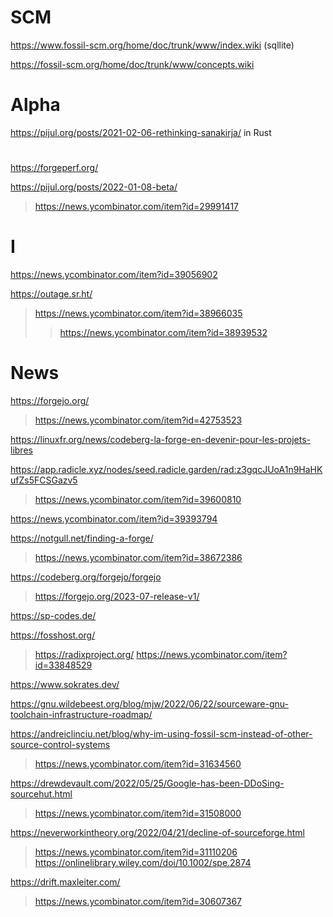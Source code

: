# SCM

https://www.fossil-scm.org/home/doc/trunk/www/index.wiki (sqllite)

https://fossil-scm.org/home/doc/trunk/www/concepts.wiki

# Alpha
https://pijul.org/posts/2021-02-06-rethinking-sanakirja/ in Rust

#
https://forgeperf.org/

https://pijul.org/posts/2022-01-08-beta/
> https://news.ycombinator.com/item?id=29991417

# I
https://news.ycombinator.com/item?id=39056902

https://outage.sr.ht/
> https://news.ycombinator.com/item?id=38966035
> > https://news.ycombinator.com/item?id=38939532

# News
https://forgejo.org/
> https://news.ycombinator.com/item?id=42753523

https://linuxfr.org/news/codeberg-la-forge-en-devenir-pour-les-projets-libres

https://app.radicle.xyz/nodes/seed.radicle.garden/rad:z3gqcJUoA1n9HaHKufZs5FCSGazv5
> https://news.ycombinator.com/item?id=39600810

https://news.ycombinator.com/item?id=39393794

https://notgull.net/finding-a-forge/
> https://news.ycombinator.com/item?id=38672386

https://codeberg.org/forgejo/forgejo
> https://forgejo.org/2023-07-release-v1/

https://sp-codes.de/

https://fosshost.org/
> https://radixproject.org/
> https://news.ycombinator.com/item?id=33848529

https://www.sokrates.dev/

https://gnu.wildebeest.org/blog/mjw/2022/06/22/sourceware-gnu-toolchain-infrastructure-roadmap/

https://andreiclinciu.net/blog/why-im-using-fossil-scm-instead-of-other-source-control-systems
> https://news.ycombinator.com/item?id=31634560

https://drewdevault.com/2022/05/25/Google-has-been-DDoSing-sourcehut.html
> https://news.ycombinator.com/item?id=31508000

https://neverworkintheory.org/2022/04/21/decline-of-sourceforge.html
> https://news.ycombinator.com/item?id=31110206
> https://onlinelibrary.wiley.com/doi/10.1002/spe.2874

https://drift.maxleiter.com/
> https://news.ycombinator.com/item?id=30607367

